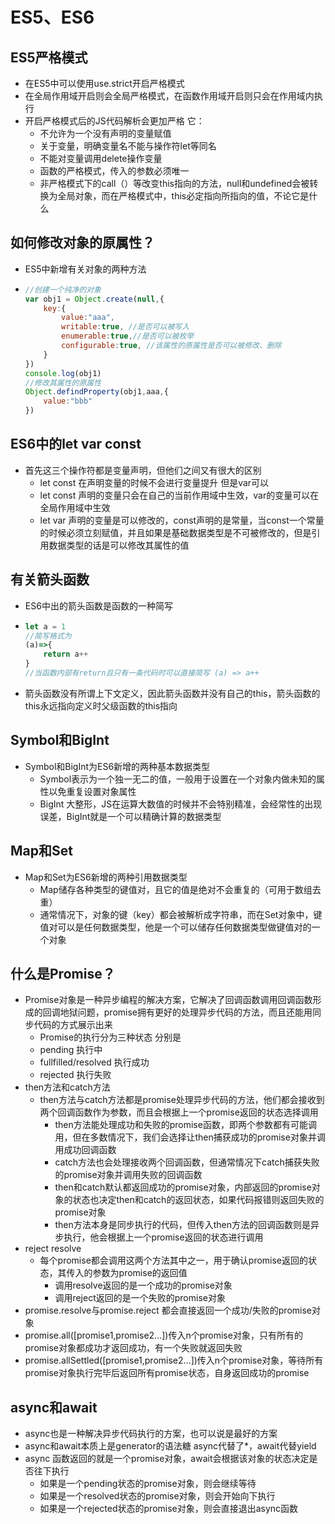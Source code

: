 # ES5、ES6

## ES5严格模式
  - 在ES5中可以使用use.strict开启严格模式
  - 在全局作用域开启则会全局严格模式，在函数作用域开启则只会在作用域内执行
  - 开启严格模式后的JS代码解析会更加严格 它：
    - 不允许为一个没有声明的变量赋值
    - 关于变量，明确变量名不能与操作符let等同名
    - 不能对变量调用delete操作变量
    - 函数的严格模式，传入的参数必须唯一
    - 非严格模式下的call（）等改变this指向的方法，null和undefined会被转换为全局对象，而在严格模式中，this必定指向所指向的值，不论它是什么

## 如何修改对象的原属性？
  - ES5中新增有关对象的两种方法

  - ``` js
    //创建一个纯净的对象
    var obj1 = Object.create(null,{
        key:{
            value:"aaa",
            writable:true, //是否可以被写入
            enumerable:true,//是否可以被枚举
            configurable:true, //该属性的原属性是否可以被修改、删除
        }
    })
    console.log(obj1) 
    //修改其属性的原属性
    Object.defindProperty(obj1,aaa,{
        value:"bbb"
    })
    ```
## ES6中的let var const
  - 首先这三个操作符都是变量声明，但他们之间又有很大的区别
    - let const 在声明变量的时候不会进行变量提升 但是var可以
    - let const 声明的变量只会在自己的当前作用域中生效，var的变量可以在全局作用域中生效
    - let var 声明的变量是可以修改的，const声明的是常量，当const一个常量的时候必须立刻赋值，并且如果是基础数据类型是不可被修改的，但是引用数据类型的话是可以修改其属性的值

## 有关箭头函数
  - ES6中出的箭头函数是函数的一种简写

  - ``` js
    let a = 1
    //简写格式为
    (a)=>{
    	return a++
    }
    //当函数内部有return且只有一条代码时可以直接简写 (a) => a++
    ```

  - 箭头函数没有所谓上下文定义，因此箭头函数并没有自己的this，箭头函数的this永远指向定义时父级函数的this指向

## Symbol和BigInt
  - Symbol和BigInt为ES6新增的两种基本数据类型
    - Symbol表示为一个独一无二的值，一般用于设置在一个对象内做未知的属性以免重复设置对象属性
    - BigInt 大整形，JS在运算大数值的时候并不会特别精准，会经常性的出现误差，BigInt就是一个可以精确计算的数据类型

## Map和Set
  - Map和Set为ES6新增的两种引用数据类型
    - Map储存各种类型的键值对，且它的值是绝对不会重复的（可用于数组去重）
    - 通常情况下，对象的键（key）都会被解析成字符串，而在Set对象中，键值对可以是任何数据类型，他是一个可以储存任何数据类型做键值对的一个对象

## 什么是Promise？
  - Promise对象是一种异步编程的解决方案，它解决了回调函数调用回调函数形成的回调地狱问题，promise拥有更好的处理异步代码的方法，而且还能用同步代码的方式展示出来
     - Promise的执行分为三种状态 分别是
      - pending 执行中
      - fullfilled/resolved 执行成功
      - rejected 执行失败
  - then方法和catch方法
    - then方法与catch方法都是promise处理异步代码的方法，他们都会接收到两个回调函数作为参数，而且会根据上一个promise返回的状态选择调用
      - then方法能处理成功和失败的promise函数，即两个参数都有可能调用，但在多数情况下，我们会选择让then捕获成功的promise对象并调用成功回调函数
      - catch方法也会处理接收两个回调函数，但通常情况下catch捕获失败的promise对象并调用失败的回调函数
      - then和catch默认都返回成功的promise对象，内部返回的promise对象的状态也决定then和catch的返回状态，如果代码报错则返回失败的promise对象
      - then方法本身是同步执行的代码，但传入then方法的回调函数则是异步执行，他会根据上一个promise返回的状态进行调用
  - reject resolve
    - 每个promise都会调用这两个方法其中之一，用于确认promise返回的状态，其传入的参数为promise的返回值
      - 调用resolve返回的是一个成功的promise对象
      - 调用reject返回的是一个失败的promise对象
  - promise.resolve与promise.reject 都会直接返回一个成功/失败的promise对象
  - promise.all([promise1,promise2...])传入n个promise对象，只有所有的promise对象都成功才返回成功，有一个失败就返回失败
  - promise.allSettled([promise1,promise2...])传入n个promise对象，等待所有promise对象执行完毕后返回所有promise状态，自身返回成功的promise


## async和await
  - async也是一种解决异步代码执行的方案，也可以说是最好的方案
  - async和await本质上是generator的语法糖 async代替了*，await代替yield
  - async 函数返回的就是一个promise对象，await会根据该对象的状态决定是否往下执行
    - 如果是一个pending状态的promise对象，则会继续等待
    - 如果是一个resolved状态的promise对象，则会开始向下执行
    - 如果是一个rejected状态的promise对象，则会直接退出async函数


